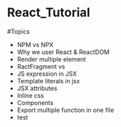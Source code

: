 # React_Tutorial
#Topics
 - NPM vs NPX
 - Why we user React & ReactDOM
 - Render multiple element
 - RactFragment vs <div>
 - JS expression in JSX
 - Template literals in jsx
 - JSX attributes
 - Inline css
 - Components
 - Export multiple function in one file
- test  
